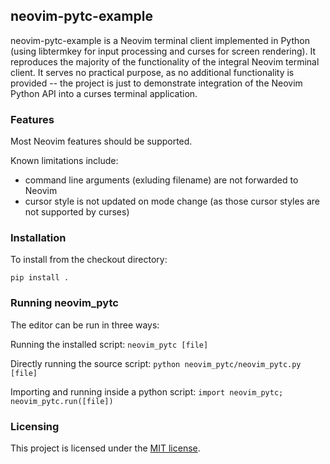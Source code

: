 <!---
Copyright (c) 2019 Michael Vilim

This file is part of the neovim-pytc-example. It is currently hosted at
https://github.com/mvilim/neovim-pytc-example

neovim-pytc-example is licensed under the MIT license. A copy of the license can be
found in the root folder of the project.
-->

## neovim-pytc-example

neovim-pytc-example is a Neovim terminal client implemented in Python (using libtermkey for input processing and curses for screen rendering). It reproduces the majority of the functionality of the integral Neovim terminal client. It serves no practical purpose, as no additional functionality is provided -- the project is just to demonstrate integration of the Neovim Python API into a curses terminal application.

### Features

Most Neovim features should be supported.

Known limitations include:
* command line arguments (exluding filename) are not forwarded to Neovim
* cursor style is not updated on mode change (as those cursor styles are not supported by curses)

### Installation

To install from the checkout directory:

```
pip install .
```

### Running neovim_pytc

The editor can be run in three ways:

Running the installed script:
`neovim_pytc [file]`

Directly running the source script:
`python neovim_pytc/neovim_pytc.py [file]`

Importing and running inside a python script:
`import neovim_pytc; neovim_pytc.run([file])`

### Licensing

This project is licensed under the [MIT license](https://github.com/mvilim/neovim-pytc-example/blob/master/LICENSE).
